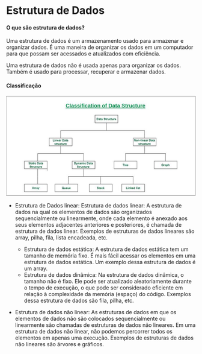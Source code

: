 # Estrutura de Dados 

#### O que são estrutura de dados?
Uma estrutura de dados é um armazenamento usado para armazenar e organizar dados. É uma maneira de organizar os dados em um computador para que possam ser acessados ​​e atualizados com eficiência.

Uma estrutura de dados não é usada apenas para organizar os dados. Também é usado para processar, recuperar e armazenar dados.

#### Classificação

<img src="./assets/ClassificationofDataStructure-660x347.jpg">

- Estrutura de Dados linear: Estrutura de dados linear: A estrutura de dados na qual os elementos de dados são organizados sequencialmente ou linearmente, onde cada elemento é anexado aos seus elementos adjacentes anteriores e posteriores, é chamada de estrutura de dados linear. 
Exemplos de estruturas de dados lineares são array, pilha, fila, lista encadeada, etc.
    - Estrutura de dados estática: A estrutura de dados estática tem um tamanho de memória fixo. É mais fácil acessar os elementos em uma estrutura de dados estática. 
        Um exemplo dessa estrutura de dados é um array.
    - Estrutura de dados dinâmica: Na estrutura de dados dinâmica, o tamanho não é fixo. Ele pode ser atualizado aleatoriamente durante o tempo de execução, o que pode ser considerado eficiente em relação à complexidade da memória (espaço) do código.
        Exemplos dessa estrutura de dados são fila, pilha, etc.

- Estrutura de dados não linear: As estruturas de dados em que os elementos de dados não são colocados sequencialmente ou linearmente são chamadas de estruturas de dados não lineares. Em uma estrutura de dados não linear, não podemos percorrer todos os elementos em apenas uma execução.
    Exemplos de estruturas de dados não lineares são árvores e gráficos.

